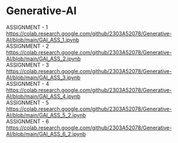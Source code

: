 # Generative-AI  
ASSIGNMENT - 1  
https://colab.research.google.com/github/2303A52078/Generative-AI/blob/main/GAI_ASS_1.ipynb  
ASSIGNMENT - 2  
https://colab.research.google.com/github/2303A52078/Generative-AI/blob/main/GAI_ASS_2.ipynb   
ASSIGNMENT - 3  
https://colab.research.google.com/github/2303A52078/Generative-AI/blob/main/GAI_ASS_3.ipynb  
ASSIGNMENT - 4  
https://colab.research.google.com/github/2303A52078/Generative-AI/blob/main/GAI_ASS_4.ipynb   
ASSIGNMENT - 5  
https://colab.research.google.com/github/2303A52078/Generative-AI/blob/main/GAI_ASS_5_2.ipynb  
ASSIGNMENT - 6  
https://colab.research.google.com/github/2303A52078/Generative-AI/blob/main/GAI_ASS_6_2.ipynb   
